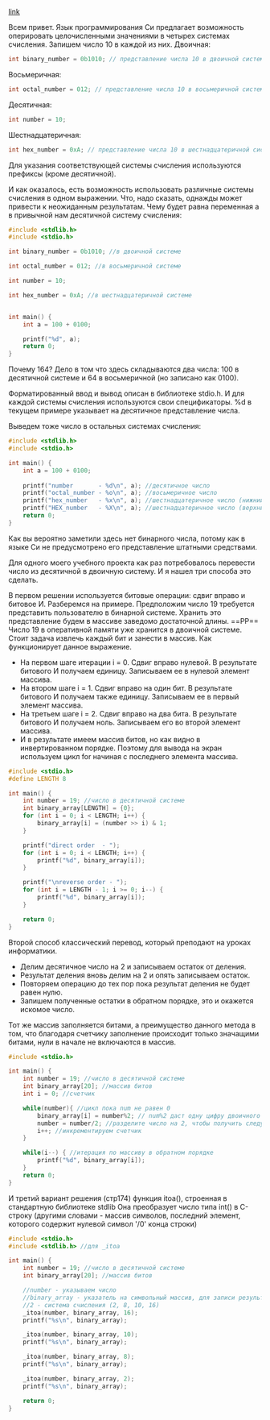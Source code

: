 

[link](./pages/test.md)

Всем привет.
Язык программирования Си предлагает возможность оперировать целочисленными значениями в четырех системах счисления.
Запишем число 10 в каждой из них.
Двоичная:
```C
int binary_number = 0b1010; // представление числа 10 в двоичной системе
```
Восьмеричная:
```C
int octal_number = 012; // представление числа 10 в восьмеричной системе
```
Десятичная:
```C
int number = 10; 
```
Шестнадцатеричная:
```C
int hex_number = 0xA; // представление числа 10 в шестнадцатеричной системе
```

Для указания соответствующей системы счисления используются префиксы (кроме десятичной).

И как оказалось, есть возможность использовать различные системы счисления в одном выражении. Что, надо сказать, однажды может привести к неожиданным результатам. Чему будет равна переменная а в привычной нам десятичной систему счисления:

```C
#include <stdlib.h>
#include <stdio.h>

int binary_number = 0b1010; //в двоичной системе

int octal_number = 012; //в восьмеричной системе

int number = 10;

int hex_number = 0xA; //в шестнадцатеричной системе


int main() {
    int a = 100 + 0100;

    printf("%d", a);
    return 0;
}
```

Почему 164? Дело в том что здесь складываются два числа:
100 в десятичной системе и 64 в восьмеричной (но записано как 0100).

Форматированный ввод и вывод описан в библиотеке stdio.h. И для каждой системы счисления используются свои спецификаторы. %d в текущем примере указывает на десятичное представление числа.


Выведем тоже число в остальных системах счисления:
```C
#include <stdlib.h>
#include <stdio.h>

int main() {
    int a = 100 + 0100;
    
    printf("number       - %d\n", a); //десятичное число
    printf("octal_number - %o\n", a); //восьмеричное число
    printf("hex_number   - %x\n", a); //шестнадцатеричное число (нижний регистр)
    printf("HEX_number   - %X\n", a); //шестнадцатеричное число (верхний регистр)
    return 0;
}
```
 Как вы вероятно заметили здесь нет бинарного числа, потому как в языке Си не предусмотрено его представление штатными средствами.

Для одного моего учебного проекта как раз потребовалось перевести число из десятичной в двоичную систему. И я нашел три способа это сделать.

В первом решении используется битовые операции: сдвиг вправо и битовое И.
Разберемся на примере.
Предположим число 19 требуется представить пользователю в бинарной системе. Хранить это представление будем в массиве заведомо достаточной длины. 
==PP==
Число 19 в оперативной памяти уже хранится в двоичной системе. Стоит задача извлечь каждый бит и занести в массив. Как функционирует данное выражение.
- На первом шаге итерации i = 0. Сдвиг вправо нулевой. В результате битового И получаем единицу. Записываем ее в нулевой элемент массива.
- На втором шаге i = 1. Сдвиг вправо на один бит. В результате битового И получаем также единицу. Записываем ее в первый элемент массива.
- На третьем шаге i = 2. Сдвиг вправо на два бита. В результате битового И получаем ноль. Записываем его во второй элемент массива.
- И в результате имеем массив битов, но как видно в инвертированном порядке. Поэтому для вывода на экран используем цикл for начиная с последнего элемента массива.

```C
#include <stdio.h>
#define LENGTH 8

int main() {
    int number = 19; //число в десятичной системе
    int binary_array[LENGTH] = {0};
    for (int i = 0; i < LENGTH; i++) {
        binary_array[i] = (number >> i) & 1;
    }

    printf("direct order  - ");
    for (int i = 0; i < LENGTH; i++) {
        printf("%d", binary_array[i]);
    }

    printf("\nreverse order - ");
    for (int i = LENGTH - 1; i >= 0; i--) {
        printf("%d", binary_array[i]);
    }

    return 0;
}
```


Второй способ классический перевод, который преподают на уроках информатики.
- Делим десятичное число на 2 и записываем остаток от деления.
- Результат деления вновь делим на 2 и опять записываем остаток.
- Повторяем операцию до тех пор пока результат деления не будет равен нулю.
- Запишем полученные остатки в обратном порядке, это и окажется искомое число.

Тот же массив заполняется битами, а преимущество данного метода в том, что благодаря счетчику заполнение происходит только значащими битами, нули в начале не включаются в массив.

```C
#include <stdio.h>

int main() {
    int number = 19; //число в десятичной системе
    int binary_array[20]; //массив битов
    int i = 0; //счетчик

    while(number){ //цикл пока num не равен 0
        binary_array[i] = number%2; // num%2 даст одну цифру двоичного числа
        number = number/2; //разделите число на 2, чтобы получить следующую цифру двоичного числа
        i++; //инкрементируем счетчик
    }

    while(i--) { //итерация по массиву в обратном порядке
        printf("%d", binary_array[i]);
    }
    return 0;
}
```

И третий вариант решения (стр174) функция itoa(), строенная в стандартную библиотеке stdlib
Она преобразует число типа int() в С-строку (другими словами - массив символов, последний элемент, которого содержит нулевой символ '/0' конца строки)

```C
#include <stdio.h>
#include <stdlib.h> //для _itoa

int main() {
    int number = 19; //число в десятичной системе
    int binary_array[20]; //массив битов

    //number - указываем число
    //binary_array - указатель на символьный массив, для записи результата
    //2 - система счисления (2, 8, 10, 16)
    _itoa(number, binary_array, 16);
    printf("%s\n", binary_array);

    _itoa(number, binary_array, 10);
    printf("%s\n", binary_array);

    _itoa(number, binary_array, 8);
    printf("%s\n", binary_array);

    _itoa(number, binary_array, 2);
    printf("%s\n", binary_array);

    return 0;
}
```

